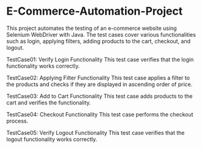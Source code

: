 # E-Commerce-Automation-Project
This project automates the testing of an e-commerce website using Selenium WebDriver with Java. The test cases cover various functionalities such as login, applying filters, adding products to the cart, checkout, and logout.


TestCase01: Verify Login Functionality
This test case verifies that the login functionality works correctly.


TestCase02: Applying Filter Functionality
This test case applies a filter to the products and checks if they are displayed in ascending order of price.


TestCase03: Add to Cart Functionality
This test case adds products to the cart and verifies the functionality.


TestCase04: Checkout Functionality
This test case performs the checkout process.


TestCase05: Verify Logout Functionality
This test case verifies that the logout functionality works correctly.
